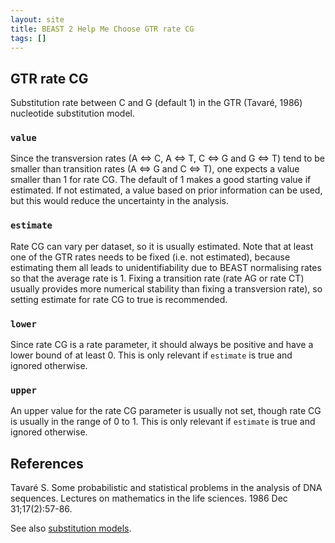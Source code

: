```yaml
---
layout: site
title: BEAST 2 Help Me Choose GTR rate CG
tags: []
---
```


## GTR rate CG

Substitution rate between C and G (default 1) in the GTR (Tavaré, 1986) nucleotide substitution model. 


### `value`

Since the transversion rates (A <=> C, A <=> T, C <=> G and G <=> T) tend to be smaller than transition rates (A <=> G and C <=> T), one expects a value smaller than 1 for rate CG. The default of 1 makes a good starting value if estimated. If not estimated, a value based on prior information can be used, but this would reduce the uncertainty in the analysis.

### `estimate`

Rate CG can vary per dataset, so it is usually estimated. Note that at least one of the GTR rates needs to be fixed (i.e. not estimated), because estimating them all leads to unidentifiability due to BEAST normalising rates so that the average rate is 1. Fixing a transition rate (rate AG or rate CT) usually provides more numerical stability than fixing a transversion rate), so setting estimate for rate CG to true is recommended.

### `lower`

Since rate CG is a rate parameter, it should always be positive and have a lower bound of at least 0. This is only relevant if `estimate` is true and ignored otherwise.

### `upper`

An upper value for the rate CG parameter is usually not set, though rate CG is usually in the range of 0 to 1.
This is only relevant if `estimate` is true and ignored otherwise.


## References 

Tavaré S. Some probabilistic and statistical problems in the analysis of DNA sequences. Lectures on mathematics in the life sciences. 1986 Dec 31;17(2):57-86.

See also [substitution models](https://en.wikipedia.org/wiki/Substitution_model).